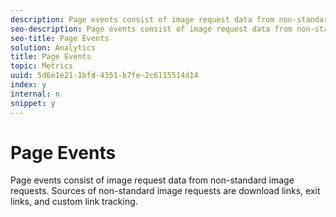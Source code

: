 ```yaml
---
description: Page events consist of image request data from non-standard image requests. Sources of non-standard image requests are download links, exit links, and custom link tracking.
seo-description: Page events consist of image request data from non-standard image requests. Sources of non-standard image requests are download links, exit links, and custom link tracking.
seo-title: Page Events
solution: Analytics
title: Page Events
topic: Metrics
uuid: 5d6e1e21-1bfd-4351-b7fe-2c6115514d14
index: y
internal: n
snippet: y
---
```


# Page Events

Page events consist of image request data from non-standard image requests. Sources of non-standard image requests are download links, exit links, and custom link tracking.

